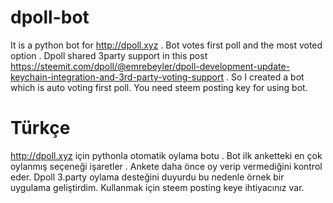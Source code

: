 # dpoll-bot
It is a python bot for http://dpoll.xyz . Bot votes first poll and the most voted option . 
Dpoll shared 3party support in this post https://steemit.com/dpoll/@emrebeyler/dpoll-development-update-keychain-integration-and-3rd-party-voting-support .
So I created a bot which is auto voting first poll. You need steem posting key for using bot.


# Türkçe 
http://dpoll.xyz için pythonla otomatik oylama botu . Bot ilk anketteki en çok oylanmış seçeneği işaretler .
Ankete daha önce oy verip vermediğini kontrol eder. Dpoll 3.party oylama desteğini duyurdu bu nedenle örnek bir uygulama geliştirdim.
Kullanmak için steem posting keye ihtiyacınız var. 

